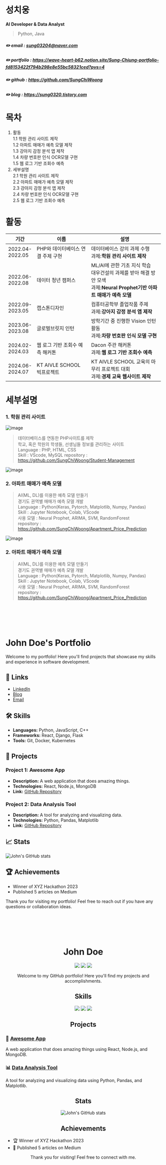 # 성치웅

**AI Developer & Data Analyst**

>Python, Java

##### :pencil2: email : sung03204@naver.com
##### :pencil2: portfolio : https://wave-heart-b62.notion.site/Sung-Chiung-portfolio-fd8153422f794b298e8e55bc58321ced?pvs=4
##### :pencil2: github : https://github.com/SungChiWoong
##### :pencil2: blog : https://sung0320.tistory.com

# 목차
1. 활동
   <br>1.1 학원 관리 사이트 제작
   <br>1.2 아파트 매매가 예측 모델 제작
   <br>1.3 강아지 감정 분석 앱 제작
   <br>1.4 차량 번호판 인식 OCR모델 구현
   <br>1.5 웹 로그 기반 조회수 예측
2. 세부설명
   <br>2.1 학원 관리 사이트 제작
   <br>2.2 아파트 매매가 예측 모델 제작
   <br>2.3 강아지 감정 분석 앱 제작
   <br>2.4 차량 번호판 인식 OCR모델 구현
   <br>2.5 웹 로그 기반 조회수 예측

# 활동
|기간|이름|설명|
|------|---|---|
|2022.04-<br>2022.05|PHP와 데이터베이스 연결 주제 구현|데이터베이스 강의 과제 수행<br>과제:**학원 관리 사이트 제작**|
|2022.06-<br>2022.08|데이터 청년 캠퍼스|ML/AI에 관한 기초 지식 학습<br>대우건설의 과제를 받아 해결 방안 모색<br>과제:**Neural Prophet기반 아파트 매매가 예측 모델**|
|2022.09-<br>2023.05|캡스톤디자인|컴퓨터공학부 졸업작품 주제<br>과제:**강아지 감정 분석 앱 제작**|
|2023.06-<br>2023.08|글로벌브릿지 인턴|방학기간 중 진행한 Vision 인턴활동<br>과제:**차량 번호판 인식 모델 구현**|
|2024.02-<br>2024.03|웹 로그 기반 조회수 예측 해커톤|Dacon 주관 해커톤<br>과제:**웹 로그 기반 조회수 예측**|
|2024.06-<br>2024.07|KT AIVLE SCHOOL 빅프로젝트|KT AIVLE SCHOOL 교육의 마무리 프로젝트 대회<br>과제:**경제 교육 웹사이트 제작**|
   
# 세부설명

### 1. 학원 관리 사이트
![image](https://github.com/SungChiWoong/SungChiWoong/assets/123548388/ecb506c1-4081-4caf-9c77-7fafd1cd0dda)

> 데이터베이스를 연동한 PHP사이트를 제작<br>
> 학교, 혹은 학원의 학생들, 선생님들 정보를 관리하는 사이트<br>
> Language : PHP, HTML, CSS<br>
> Skill : VScode, MySQL
> repository : https://github.com/SungChiWoong/Student-Management<br>

![image](https://github.com/SungChiWoong/SungChiWoong/assets/123548388/ecb506c1-4081-4caf-9c77-7fafd1cd0dda)
### 2. 아파트 매매가 예측 모델
> AI(ML, DL)를 이용한 예측 모델 만들기<br>
> 경기도 권역별 매매가 예측 모델 개발<br>
> Language : Python(Keras, Pytorch, Matplotlib, Numpy, Pandas)<br>
> Skill : Jupyter Notebook, Colab, VScode<br>
> 사용 모델 : Neural Prophet, ARIMA, SVM, RandomForest<br>
> repository : https://github.com/SungChiWoong/Apartment_Price_Prediction<br>

![image](https://github.com/SungChiWoong/SungChiWoong/assets/123548388/ecb506c1-4081-4caf-9c77-7fafd1cd0dda)
### 2. 아파트 매매가 예측 모델
> AI(ML, DL)를 이용한 예측 모델 만들기<br>
> 경기도 권역별 매매가 예측 모델 개발<br>
> Language : Python(Keras, Pytorch, Matplotlib, Numpy, Pandas)<br>
> Skill : Jupyter Notebook, Colab, VScode<br>
> 사용 모델 : Neural Prophet, ARIMA, SVM, RandomForest<br>
> repository : https://github.com/SungChiWoong/Apartment_Price_Prediction<br>


<br><br><br><br>

# John Doe's Portfolio

Welcome to my portfolio! Here you'll find projects that showcase my skills and experience in software development.

## 🔗 Links
- [LinkedIn](https://www.linkedin.com/in/johndoe)
- [Blog](https://johndoe.github.io/blog)
- [Email](mailto:johndoe@example.com)

## 🛠️ Skills
- **Languages:** Python, JavaScript, C++
- **Frameworks:** React, Django, Flask
- **Tools:** Git, Docker, Kubernetes

## 📂 Projects

### Project 1: Awesome App
- **Description:** A web application that does amazing things.
- **Technologies:** React, Node.js, MongoDB
- **Link:** [GitHub Repository](https://github.com/johndoe/awesome-app)

### Project 2: Data Analysis Tool
- **Description:** A tool for analyzing and visualizing data.
- **Technologies:** Python, Pandas, Matplotlib
- **Link:** [GitHub Repository](https://github.com/johndoe/data-analysis-tool)

## 📈 Stats
![John's GitHub stats](https://github-readme-stats.vercel.app/api?username=johndoe&show_icons=true&theme=radical)

## 🏆 Achievements
- Winner of XYZ Hackathon 2023
- Published 5 articles on Medium

Thank you for visiting my portfolio! Feel free to reach out if you have any questions or collaboration ideas.





<br><br><br><br>
<h1 align="center">John Doe</h1>
<p align="center">
  <a href="https://www.linkedin.com/in/johndoe"><img src="https://img.shields.io/badge/LinkedIn-0A66C2?style=for-the-badge&logo=linkedin&logoColor=white"/></a>
  <a href="https://johndoe.github.io/blog"><img src="https://img.shields.io/badge/Blog-FFA500?style=for-the-badge&logo=blog&logoColor=white"/></a>
  <a href="mailto:johndoe@example.com"><img src="https://img.shields.io/badge/Email-D14836?style=for-the-badge&logo=gmail&logoColor=white"/></a>
</p>

<p align="center">Welcome to my GitHub portfolio! Here you'll find my projects and accomplishments.</p>

<h2 align="center">Skills</h2>
<p align="center">
  <img src="https://img.shields.io/badge/Python-3776AB?style=for-the-badge&logo=python&logoColor=white"/>
  <img src="https://img.shields.io/badge/JavaScript-F7DF1E?style=for-the-badge&logo=javascript&logoColor=black"/>
  <img src="https://img.shields.io/badge/C++-00599C?style=for-the-badge&logo=cplusplus&logoColor=white"/>
</p>

<h2 align="center">Projects</h2>

### 🚀 [Awesome App](https://github.com/johndoe/awesome-app)
A web application that does amazing things using React, Node.js, and MongoDB.

### 📊 [Data Analysis Tool](https://github.com/johndoe/data-analysis-tool)
A tool for analyzing and visualizing data using Python, Pandas, and Matplotlib.

<h2 align="center">Stats</h2>
<p align="center">
  <img src="https://github-readme-stats.vercel.app/api?username=johndoe&show_icons=true&theme=radical" alt="John's GitHub stats"/>
</p>

<h2 align="center">Achievements</h2>
<ul>
  <li>🏆 Winner of XYZ Hackathon 2023</li>
  <li>📝 Published 5 articles on Medium</li>
</ul>

<p align="center">Thank you for visiting! Feel free to connect with me.</p>

